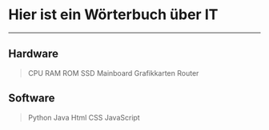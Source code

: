 # Hier ist ein Wörterbuch über IT

--------

## Hardware

> CPU
> RAM
> ROM
> SSD
> Mainboard
> Grafikkarten
> Router

## Software

> Python
> Java
> Html
> CSS
> JavaScript

